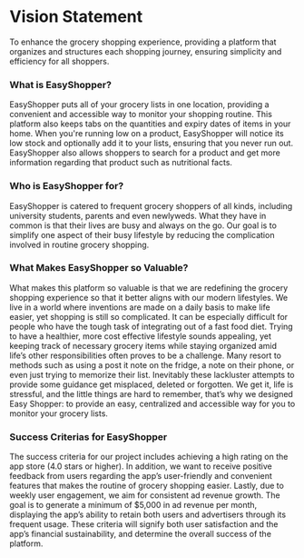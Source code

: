 # Vision Statement
To enhance the grocery shopping experience, providing a platform that organizes and structures each shopping journey, ensuring simplicity and efficiency for all shoppers. 

### What is EasyShopper? 
EasyShopper puts all of your grocery lists in one location, providing a convenient and accessible way to monitor your shopping routine. This platform also keeps tabs on the quantities and expiry dates of items in your home. When you're running low on a product, EasyShopper will notice its low stock and optionally add it to your lists, ensuring that you never run out. EasyShopper also allows shoppers to search for a product and get more information regarding that product such as nutritional facts.

### Who is EasyShopper for? 
EasyShopper is catered to frequent grocery shoppers of all kinds, including university students, parents and even newlyweds. What they have in common is that their lives are busy and always on the go. Our goal is to simplify one aspect of their busy lifestyle by reducing the complication involved in routine grocery shopping.

### What Makes EasyShopper so Valuable?
What makes this platform so valuable is that we are redefining the grocery shopping experience so that it better aligns with our modern lifestyles. We live in a world where inventions are made on a daily basis to make life easier, yet shopping is still so complicated. It can be especially difficult for people who have the tough task of integrating out of a fast food diet. Trying to have a healthier, more cost effective lifestyle sounds appealing, yet keeping track of necessary grocery items while staying organized amid life’s other responsibilities often proves to be a challenge. Many resort to methods such as using a post it note on the fridge, a note on their phone, or even just trying to memorize their list. Inevitably these lackluster attempts to provide some guidance get misplaced, deleted or forgotten. We get it, life is stressful, and the little things are hard to remember, that’s why we designed Easy Shopper: to provide an easy, centralized and accessible way for you to monitor your grocery lists. 

### Success Criterias for EasyShopper
The success criteria for our project includes achieving a high rating on the app store (4.0 stars or higher). In addition, we want to receive positive feedback from users regarding the app’s user-friendly and convenient features that makes the routine of grocery shopping easier. Lastly, due to weekly user engagement, we aim for consistent ad revenue growth. The goal is to generate a minimum of $5,000 in ad revenue per month, displaying the app’s ability to retain both users and advertisers through its frequent usage. These criteria will signify both user satisfaction and the app’s financial sustainability, and determine the overall success of the platform.
